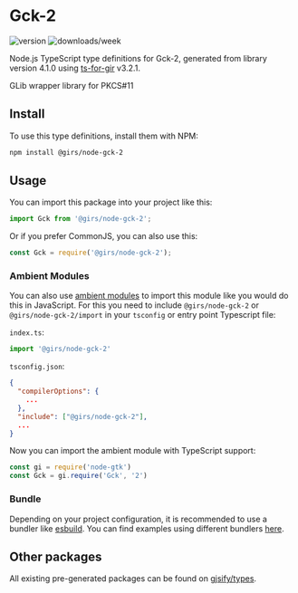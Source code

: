 
# Gck-2

![version](https://img.shields.io/npm/v/@girs/node-gck-2)
![downloads/week](https://img.shields.io/npm/dw/@girs/node-gck-2)


Node.js TypeScript type definitions for Gck-2, generated from library version 4.1.0 using [ts-for-gir](https://github.com/gjsify/ts-for-gir) v3.2.1.

GLib wrapper library for PKCS#11

## Install

To use this type definitions, install them with NPM:
```bash
npm install @girs/node-gck-2
```

## Usage

You can import this package into your project like this:
```ts
import Gck from '@girs/node-gck-2';
```

Or if you prefer CommonJS, you can also use this:
```ts
const Gck = require('@girs/node-gck-2');
```

### Ambient Modules

You can also use [ambient modules](https://github.com/gjsify/ts-for-gir/tree/main/packages/cli#ambient-modules) to import this module like you would do this in JavaScript.
For this you need to include `@girs/node-gck-2` or `@girs/node-gck-2/import` in your `tsconfig` or entry point Typescript file:

`index.ts`:
```ts
import '@girs/node-gck-2'
```

`tsconfig.json`:
```json
{
  "compilerOptions": {
    ...
  },
  "include": ["@girs/node-gck-2"],
  ...
}
```

Now you can import the ambient module with TypeScript support: 

```ts
const gi = require('node-gtk')
const Gck = gi.require('Gck', '2')
```


### Bundle

Depending on your project configuration, it is recommended to use a bundler like [esbuild](https://esbuild.github.io/). You can find examples using different bundlers [here](https://github.com/gjsify/ts-for-gir/tree/main/examples).

## Other packages

All existing pre-generated packages can be found on [gjsify/types](https://github.com/gjsify/types).

